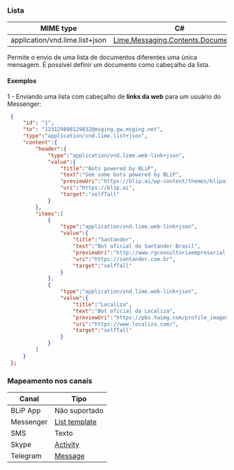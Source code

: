 ### Lista
| MIME type                            | C#                                 |
|--------------------------------------|------------------------------------|
| application/vnd.lime.list+json       | [Lime.Messaging.Contents.DocumentList](https://github.com/takenet/lime-csharp/blob/master/src/Lime.Messaging/Contents/DocumentList.cs) |

Permite o envio de uma lista de documentos diferentes uma única mensagem. É possível definir um documento como cabeçalho da lista.

#### Exemplos
1 - Enviando uma lista com cabeçalho de **links da web** para um usuário do Messenger:
```json
 {
     "id": "1",
     "to": "123129898129832@msging.gw.msging.net",
     "type":"application/vnd.lime.list+json",
     "content":{
         "header":{
             "type":"application/vnd.lime.web-link+json",
             "value":{
                 "title":"Bots powered by BLiP",
                 "text":"See some bots powered by BLiP",
                 "previewUri":"https://blip.ai/wp-content/themes/blipai/assets/img-pack/brand_36dp.png",
                 "uri":"https://blip.ai",
                 "target":"selfTall"
             }
         },
         "items":[
             {
                 "type":"application/vnd.lime.web-link+json",
                 "value":{
                     "title":"Santander",
                     "text":"Bot oficial do Santander Brasil",
                     "previewUri":"http://www.rgconsultoriaempresarial.com.br/site/wp-content/uploads/2014/07/SANTANDER.png",
                     "uri":"https://santander.com.br",
                     "target":"selfTall"
                 }
             },
             {
                 "type":"application/vnd.lime.web-link+json",
                 "value":{
                     "title":"Localiza",
                     "text":"Bot oficial da Localiza",
                     "previewUri":"https://pbs.twimg.com/profile_images/491237647478571008/r12mcMNR.png",
                     "uri":"https://www.localiza.com/",
                     "target":"selfTall"
                 }
             }
         ]
     }
 };
```

### Mapeamento nos canais

| Canal              | Tipo                    | 
|--------------------|-------------------------|
| BLiP App           | Não suportado           |
| Messenger          | [List template](https://developers.facebook.com/docs/messenger-platform/send-api-reference/list-template)|
| SMS                | Texto                   |
| Skype              | [Activity](https://docs.botframework.com/en-us/skype/chat/#sending-messages-1)|
| Telegram           | [Message](https://core.telegram.org/bots/api#message)|
